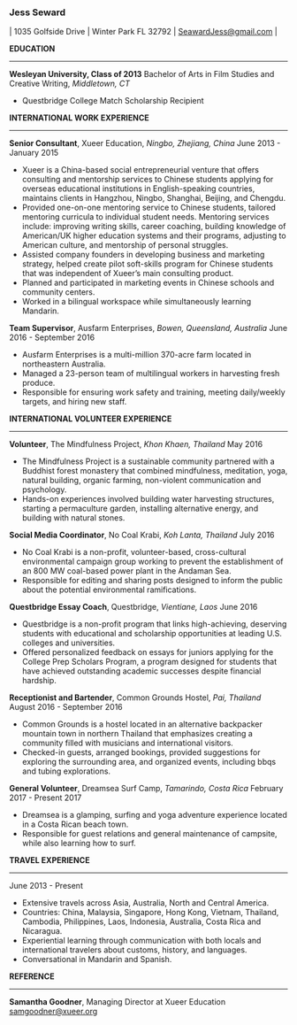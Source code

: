 ### **Jess Seward**
| 1035 Golfside Drive | Winter Park FL 32792 | SeawardJess@gmail.com | 

  **EDUCATION**
____
**Wesleyan University, Class of 2013** 
Bachelor of Arts in Film Studies and Creative Writing, _Middletown, CT_  
- Questbridge College Match Scholarship Recipient 

**INTERNATIONAL WORK EXPERIENCE**
____
**Senior Consultant**, Xueer Education, _Ningbo, Zhejiang, China_
  June 2013 - January 2015 
- Xueer is a China-based social entrepreneurial venture that offers consulting and mentorship services to Chinese students applying for overseas educational institutions in English-speaking countries, maintains clients in Hangzhou, Ningbo, Shanghai, Beijing, and Chengdu.
- Provided one-on-one mentoring service to Chinese students, tailored mentoring curricula to individual student needs. Mentoring services include: improving writing skills, career coaching, building knowledge of American/UK higher education systems and their programs, adjusting to American culture, and mentorship of personal struggles.
- Assisted company founders in developing business and marketing strategy, helped create pilot soft-skills program for Chinese students that was independent of Xueer’s main consulting product.
- Planned and participated in marketing events in Chinese schools and community centers.
- Worked in a bilingual workspace while simultaneously learning Mandarin.

**Team Supervisor**, Ausfarm Enterprises, _Bowen, Queensland, Australia_
  June 2016 - September 2016
- Ausfarm Enterprises is a multi-million 370-acre farm located in northeastern Australia. 
- Managed a 23-person team of multilingual workers in harvesting fresh produce.
- Responsible for ensuring work safety and training, meeting daily/weekly targets, and hiring new staff.

**INTERNATIONAL VOLUNTEER EXPERIENCE**
____
**Volunteer**, The Mindfulness Project, _Khon Khaen, Thailand_
  May 2016
- The Mindfulness Project is a sustainable community partnered with a Buddhist forest monastery that combined mindfulness, meditation, yoga, natural building, organic farming, non-violent communication and psychology.
- Hands-on experiences involved building water harvesting structures, starting a permaculture garden, installing alternative energy, and building with natural stones.

**Social Media Coordinator**, No Coal Krabi, _Koh Lanta, Thailand_
  July 2016
- No Coal Krabi is a non-profit, volunteer-based, cross-cultural environmental campaign group working to prevent the establishment of an 800 MW coal-based power plant in the Andaman Sea. 
- Responsible for editing and sharing posts designed to inform the public about the potential environmental ramifications.

**Questbridge Essay Coach**, Questbridge, _Vientiane, Laos_
  June 2016
- Questbridge is a non-profit program that links high-achieving, deserving students with educational and scholarship opportunities at leading U.S. colleges and universities.
- Offered personalized feedback on essays for juniors applying for the College Prep Scholars Program, a program designed for students that have achieved outstanding academic successes despite financial hardship. 

**Receptionist and Bartender**, Common Grounds Hostel, _Pai, Thailand_
  August 2016 - September 2016
- Common Grounds is a hostel located in an alternative backpacker mountain town in northern Thailand that emphasizes creating a community filled with musicians and international visitors.
- Checked-in guests, arranged bookings, provided suggestions for exploring the surrounding area, and organized events, including bbqs and tubing explorations.

**General Volunteer**, Dreamsea Surf Camp, _Tamarindo, Costa Rica_
  February 2017 - Present 2017
- Dreamsea is a glamping, surfing and yoga adventure experience located in a Costa Rican beach town.
- Responsible for guest relations and general maintenance of campsite, while also learning how to surf.

**TRAVEL EXPERIENCE**
____
  June 2013 - Present
- Extensive travels across Asia, Australia, North and Central America.
- Countries: China, Malaysia, Singapore, Hong Kong, Vietnam, Thailand, Cambodia, Philippines, Laos, Indonesia, Australia, Costa Rica and Nicaragua. 
- Experiential learning through communication with both locals and international travelers about customs, history, and languages.
- Conversational in Mandarin and Spanish.

**REFERENCE**
____
**Samantha Goodner**, Managing Director at Xueer Education
samgoodner@xueer.org
